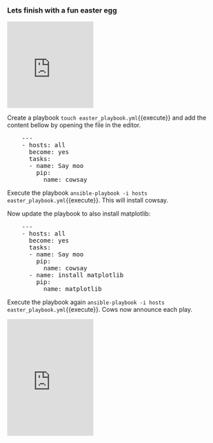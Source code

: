 ### Lets finish with a fun easter egg

<iframe src="https://giphy.com/embed/JoqezKViyMjkahOzD8" width="200" height="200" frameBorder="0" class="giphy-embed" allowFullScreen></iframe>

Create a playbook `touch easter_playbook.yml`{{execute}} and add the content bellow by opening the file in the editor.

<pre class="file"
 data-filename="./easter_playbook.yml"
  data-target="replace">
    ---
    - hosts: all
      become: yes
      tasks:
      - name: Say moo
        pip:
          name: cowsay
</pre>

Execute the playbook `ansible-playbook -i hosts easter_playbook.yml`{{execute}}. This will install cowsay.

Now update the playbook to also install matplotlib:

<pre class="file"
 data-filename="./easter_playbook.yml"
  data-target="add">
    ---
    - hosts: all
      become: yes
      tasks:
      - name: Say moo
        pip:
          name: cowsay
      - name: install matplotlib
        pip:
          name: matplotlib
</pre>

Execute the playbook again `ansible-playbook -i hosts easter_playbook.yml`{{execute}}. Cows now announce each play.

<iframe src="https://giphy.com/embed/3ohs4dsfwr3J53qrS0" width="200" height="270" frameBorder="0" class="giphy-embed" allowFullScreen></iframe>
